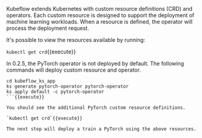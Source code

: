 Kubeflow extends Kubernetes with custom resource definitions (CRD) and operators. Each custom resource is designed to support the deployment of machine learning workloads. When a resource is defined, the operator will process the deployment request.

It's possible to view the resources available by running:

`kubectl get crd`{{execute}}

In 0.2.5, the PyTorch operator is not deployed by default. The following commands will deploy custom resource and operator.

```
cd kubeflow_ks_app
ks generate pytorch-operator pytorch-operator
ks apply default -c pytorch-operator
```{{execute}}

You should see the additional PyTorch custom resource definitions.

`kubectl get crd`{{execute}}

The next step will deploy a train a PyTorch using the above resources. 